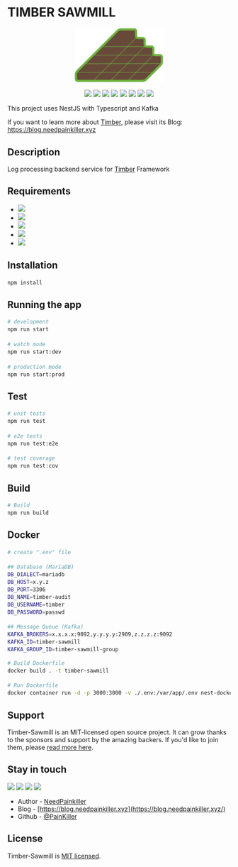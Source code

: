 # TIMBER SAWMILL


<p align="center">
  <a href="https://blog.needpainkiller.xyz/" target="blank"><img src="./img/timber-logo.svg" width="200" alt="Timber Logo" /></a>
</p>

<p align="center">
  <img src="https://img.shields.io/badge/TypeScript-3178C6?style=flat-square&logo=typescript&logoColor=white"/>
  <img src="https://img.shields.io/badge/nestjs-E0234E?style=flat-square&logo=nestjs&logoColor=white"/>
  <img src="https://img.shields.io/badge/Apache Kafka-231F20?style=flat-square&logo=apachekafka&logoColor=white"/>
  <img src="https://img.shields.io/badge/Sequelize-52B0E7?style=flat-square&logo=sequelize&logoColor=white"/>
  <img src="https://img.shields.io/badge/ReactiveX-B7178C?style=flat-square&logo=ReactiveX&logoColor=white"/>
  <img src="https://img.shields.io/badge/MariaDB-003545?style=flat-square&logo=mariadb&logoColor=white"/>
  <img src="https://img.shields.io/badge/Jest-C21325?style=flat-square&logo=jest&logoColor=white"/>
  <img src="https://img.shields.io/badge/Docker-2496ED?style=flat-square&logo=docker&logoColor=white"/>
</p>
  <!--[![Backers on Open Collective](https://opencollective.com/nest/backers/badge.svg)](https://opencollective.com/nest#backer)
  [![Sponsors on Open Collective](https://opencollective.com/nest/sponsors/badge.svg)](https://opencollective.com/nest#sponsor)-->
This project uses NestJS with Typescript and Kafka

If you want to learn more about [Timber](https://github.com/NeedPainkiller/Timber), please visit its Blog: https://blog.needpainkiller.xyz


## Description
Log processing backend service for [Timber](https://github.com/NeedPainkiller/Timber) Framework
## Requirements
-  <img src="https://img.shields.io/badge/TypeScript-3178C6?style=flat-square&logo=typescript&logoColor=white"/>
-  <img src="https://img.shields.io/badge/nestjs-E0234E?style=flat-square&logo=nestjs&logoColor=white"/>
-  <img src="https://img.shields.io/badge/Apache Kafka-231F20?style=flat-square&logo=apachekafka&logoColor=white"/>
-  <img src="https://img.shields.io/badge/Sequelize-52B0E7?style=flat-square&logo=sequelize&logoColor=white"/>
-  <img src="https://img.shields.io/badge/MariaDB-003545?style=flat-square&logo=mariadb&logoColor=white"/>

## Installation
```bash
npm install
```

## Running the app

```bash
# development
npm run start

# watch mode
npm run start:dev

# production mode
npm run start:prod
```

## Test

```bash
# unit tests
npm run test

# e2e tests
npm run test:e2e

# test coverage
npm run test:cov
```

## Build
```Bash
# Build 
npm run build
```
## Docker
```Bash
# create ".env" file

## Database (MariaDB)
DB_DIALECT=mariadb
DB_HOST=x.y.z
DB_PORT=3306
DB_NAME=timber-audit
DB_USERNAME=timber
DB_PASSWORD=passwd

## Message Queue (Kafka)
KAFKA_BROKERS=x.x.x.x:9092,y.y.y.y:2909,z.z.z.z:9092
KAFKA_ID=timber-sawmill
KAFKA_GROUP_ID=timber-sawmill-group
```


```Bash
# Build Dockerfile
docker build . -t timber-sawmill

# Run Dockerfile
docker container run -d -p 3000:3000 -v ./.env:/var/app/.env nest-docker 
```

## Support

Timber-Sawmill is an MIT-licensed open source project. It can grow thanks to the sponsors and support by the amazing backers. If you'd like to join them, please [read more here](https://docs.nestjs.com/support).

## Stay in touch
<p>
  <a href="https://home.needpainkiller.xyz/" target="_blank"><img src="https://img.shields.io/badge/Home-EF3346?style=flat-square&logo=googlehome&logoColor=white"/></a>
  <a href="https://blog.needpainkiller.xyz/" target="_blank"><img src="https://img.shields.io/badge/Blog-15171A?style=flat-square&logo=Ghost&logoColor=white"/></a>
  <a href="mailto:kam6512@gmail.com" target="_blank"><img src="https://img.shields.io/badge/kam6512@gmail.com-EA4335?style=flat-square&logo=Gmail&logoColor=white"/></a>
  <a href="mailto:needpainkiller6512@gmail.com" target="_blank"><img src="https://img.shields.io/badge/needpainkiller6512@gmail.com-EA4335?style=flat-square&logo=Gmail&logoColor=white"/></a>
</p>

- Author - [NeedPainkiller](https://home.needpainkiller.xyz/)
- Blog - [https://blog.needpainkiller.xyz](https://blog.needpainkiller.xyz/)
- Github - [@PainKiller](https://github.com/NeedPainkiller)

## License

Timber-Sawmill is [MIT licensed](LICENSE).
